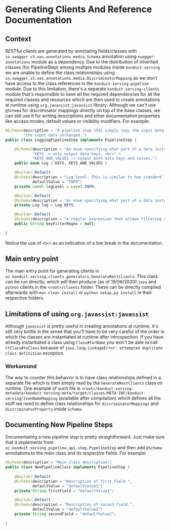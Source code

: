 # Generating Clients And Reference Documentation

## Context 

RESTful clients are generated by annotating fields/classes with `io.swagger.v3.oas.annotations.media.Schema` annotation using `swagger-annotations` module as a dependency. Due to the distribution of inherited classes (for PipelineStep) among multiple modules inside `konduit-serving` we are unable to define the class relationships using `io.swagger.v3.oas.annotations.media.DiscriminatorMapping` as we don't have access to the class references in the `konduit-serving-pipeline` module. Due to this limitation, there's a separate `konduit-serving-clients` module that's responsible to have all the required dependencies for all the required classes and resources which are then used to create annotations at runtime using `org.javassist:javassist` library. Although we can't use `@Schema` for discriminator mappings directly on top of the base classes, we can still use it for writing descriptions and other documentation properties like access modes, default values or visibility modifiers. For example: 

```java
@Schema(description = "A pipeline step that simply logs the input Data keys (and optionally values) and returns " +
        "the input data unchanged.")
public class LoggingPipelineStep implements PipelineStep {

    @Schema(description = "An enum specifying what part of a data instance should be logged. <br><br>" +
            "KEYS -> only output data keys, <br>" +
            "KEYS_AND_VALUES -> output both data keys and values.")
    public enum Log { KEYS, KEYS_AND_VALUES }

    @Builder.Default
    @Schema(description = "Log level. This is similar to how standard logging frameworks define logging categories.",
            defaultValue = "INFO")
    private Level logLevel = Level.INFO;

    @Builder.Default
    @Schema(description = "An enum specifying what part of a data instance should be logged.", defaultValue = "KEYS")
    private Log log = Log.KEYS;

    @Builder.Default
    @Schema(description = "A regular expression that allows filtering of keys - i.e., only those that match the regex will be logged.")
    public String keyFilterRegex = null;
    
}
```

Notice the use of `<br>` as an indication of a line break in the documentation.

## Main entry point

The main entry point for generating clients is `ai.konduit.serving.clients.generators.GenerateRestClients`. This class can be run directly, which will then produce (as of 19/06/2020) `java` and `python` clients in the `<root>/clients` folder. These can be directly compiled afterwards with `mvn clean install` or `python setup.py install` in their respective folders. 

## Limitations of using `org.javassist:javassist`

Although `javassist` is pretty useful in creating annotations at runtime, it's still very brittle in the sense that you'll have to be very careful of the order in which the classes are instantiated at runtime after introspection. If you have already instantiated a class using `Class#forName` you won't be able to call `CtClass#toClass` because of `java.lang.LinkageError: attempted duplicate class definition` exception. 

### Workaround

The way to counter this behavior is to have class relationships defined in a separate file which is then simply read by the `GenerateRestClients` class on runtime. One example of such file is `<root>/konduit-serving-metadata/konduit-serving-meta/target/classes/META-INF/konduit-serving/JsonNameMapping` (available after compilation) which defines all the stuff we need to define class relationships for `discriminatorMappings` and `discriminatorProperty` inside `Schema`. 

## Documenting New Pipeline Steps

Documentating a new pipeline step is pretty straightforward. Just make sure that it implements from `ai.konduit.serving.pipeline.api.step.PipelineStep` and then add `@Schema` annotations to the main class and its respective fields. For example:

```java
@Schema(description = "Main class description")
public class NewPipelineClass implements PipelineStep {
    
    @Builder.Default
    @Schema(description = "Description of first field.",
            defaultValue = "defaultValue1")
    private String firstField = "defaultValue1";

    @Builder.Default
    @Schema(description = "Description of second field.",
            defaultValue = "defaultValue2")
    private String secondField = "defaultValue2";
    
}
```

